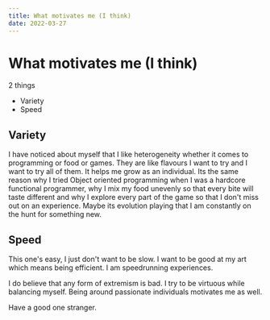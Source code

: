 ```yaml
---
title: What motivates me (I think)
date: 2022-03-27
---
```


# What motivates me (I think) 

2 things
- Variety
- Speed

## Variety
I have noticed about myself that I like heterogeneity whether it comes to programming or food or games. They are like flavours I want to try and I want to try all of them. It helps me grow as an individual. Its the same reason why I tried Object oriented programming when I was a hardcore functional programmer, why I mix my food unevenly so that every bite will taste different and why I explore every part of the game so that I don't miss out on an experience. Maybe its evolution playing that I am constantly on the hunt for something new.

## Speed
This one's easy, I just don't want to be slow. I want to be good at my art which means being efficient. I am speedrunning experiences.

I do believe that any form of extremism is bad. I try to be virtuous while balancing myself.
Being around passionate individuals motivates me as well.

Have a good one stranger.
